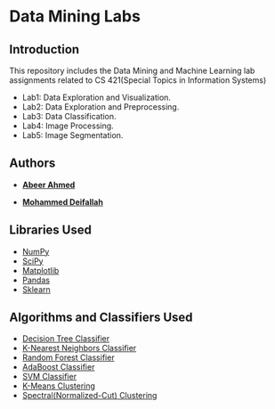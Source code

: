 # Data Mining Labs

## Introduction

This repository includes the Data Mining and Machine Learning lab assignments related to CS 421(Special Topics in Information Systems) 
- Lab1: Data Exploration and Visualization.
- Lab2: Data Exploration and Preprocessing.
- Lab3: Data Classification.
- Lab4: Image Processing.
- Lab5: Image Segmentation.

## Authors

* **[Abeer Ahmed](https://github.com/Abeer-Ahmad)**

* **[Mohammed Deifallah](https://github.com/Mohammed-Deifallah)**

## Libraries Used
- [NumPy](https://docs.scipy.org/doc/numpy/reference/)
- [SciPy](https://www.scipy.org/)
- [Matplotlib](https://matplotlib.org/)
- [Pandas](https://pandas.pydata.org/)
- [Sklearn](https://scikit-learn.org/)

## Algorithms and Classifiers Used

- [Decision Tree Classifier](http://scikit-learn.org/stable/modules/generated/sklearn.tree.DecisionTreeClassifier.html)
- [K-Nearest Neighbors Classifier](https://scikit-learn.org/stable/modules/generated/sklearn.neighbors.KNeighborsClassifier.html)
- [Random Forest Classifier](https://scikit-learn.org/stable/modules/generated/sklearn.ensemble.RandomForestClassifier.html)
- [AdaBoost Classifier](https://scikit-learn.org/stable/modules/generated/sklearn.ensemble.AdaBoostClassifier.html)
- [SVM Classifier](https://scikit-learn.org/stable/modules/generated/sklearn.svm.SVC.html)
- [K-Means Clustering](https://scikit-learn.org/stable/modules/generated/sklearn.cluster.KMeans.html)
- [Spectral(Normalized-Cut) Clustering](https://scikit-learn.org/stable/modules/generated/sklearn.cluster.SpectralClustering.html)
